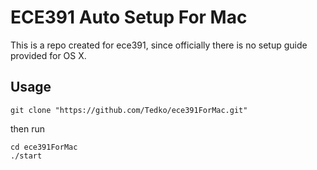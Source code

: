 # ECE391 Auto Setup For Mac


This is a repo created for ece391, since officially there is no setup guide provided for OS X. 

## Usage

```fish
git clone "https://github.com/Tedko/ece391ForMac.git"
```
then run 

```fish
cd ece391ForMac
./start
```

